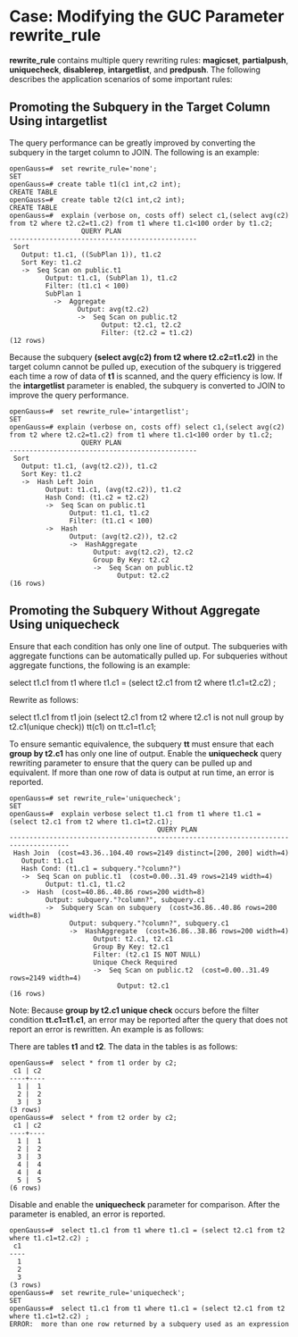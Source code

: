 # Case: Modifying the GUC Parameter rewrite\_rule<a name="EN-US_TOPIC_0000001086786554"></a>

**rewrite\_rule**  contains multiple query rewriting rules:  **magicset**,  **partialpush**,  **uniquecheck**,  **disablerep**,  **intargetlist**, and  **predpush**. The following describes the application scenarios of some important rules:

## Promoting the Subquery in the Target Column Using intargetlist<a name="section66521181379"></a>

The query performance can be greatly improved by converting the subquery in the target column to JOIN. The following is an example:

```
openGauss=#  set rewrite_rule='none';
SET
openGauss=# create table t1(c1 int,c2 int);
CREATE TABLE
openGauss=#  create table t2(c1 int,c2 int);
CREATE TABLE
openGauss=#  explain (verbose on, costs off) select c1,(select avg(c2) from t2 where t2.c2=t1.c2) from t1 where t1.c1<100 order by t1.c2;
                  QUERY PLAN
-----------------------------------------------
 Sort
   Output: t1.c1, ((SubPlan 1)), t1.c2
   Sort Key: t1.c2
   ->  Seq Scan on public.t1
         Output: t1.c1, (SubPlan 1), t1.c2
         Filter: (t1.c1 < 100)
         SubPlan 1
           ->  Aggregate
                 Output: avg(t2.c2)
                 ->  Seq Scan on public.t2
                       Output: t2.c1, t2.c2
                       Filter: (t2.c2 = t1.c2)
(12 rows)
```

Because the subquery  **\(select avg\(c2\) from t2 where t2.c2=t1.c2\)**  in the target column cannot be pulled up, execution of the subquery is triggered each time a row of data of  **t1**  is scanned, and the query efficiency is low. If the  **intargetlist**  parameter is enabled, the subquery is converted to JOIN to improve the query performance.

```
openGauss=#  set rewrite_rule='intargetlist';
SET
openGauss=# explain (verbose on, costs off) select c1,(select avg(c2) from t2 where t2.c2=t1.c2) from t1 where t1.c1<100 order by t1.c2;
                  QUERY PLAN
-----------------------------------------------
 Sort
   Output: t1.c1, (avg(t2.c2)), t1.c2
   Sort Key: t1.c2
   ->  Hash Left Join
         Output: t1.c1, (avg(t2.c2)), t1.c2
         Hash Cond: (t1.c2 = t2.c2)
         ->  Seq Scan on public.t1
               Output: t1.c1, t1.c2
               Filter: (t1.c1 < 100)
         ->  Hash
               Output: (avg(t2.c2)), t2.c2
               ->  HashAggregate
                     Output: avg(t2.c2), t2.c2
                     Group By Key: t2.c2
                     ->  Seq Scan on public.t2
                           Output: t2.c2
(16 rows)
```

## Promoting the Subquery Without Aggregate Using uniquecheck<a name="section20180151614815"></a>

Ensure that each condition has only one line of output. The subqueries with aggregate functions can be automatically pulled up. For subqueries without aggregate functions, the following is an example:

select t1.c1 from t1 where t1.c1 = \(select t2.c1 from t2 where t1.c1=t2.c2\) ;

Rewrite as follows:

select t1.c1 from t1 join \(select t2.c1 from t2 where t2.c1 is not null group by t2.c1\(unique check\)\) tt\(c1\) on tt.c1=t1.c1;

To ensure semantic equivalence, the subquery  **tt**  must ensure that each  **group by t2.c1**  has only one line of output. Enable the  **uniquecheck**  query rewriting parameter to ensure that the query can be pulled up and equivalent. If more than one row of data is output at run time, an error is reported.

```
openGauss=# set rewrite_rule='uniquecheck';
SET
openGauss=#  explain verbose select t1.c1 from t1 where t1.c1 = (select t2.c1 from t2 where t1.c1=t2.c1);
                                     QUERY PLAN
-------------------------------------------------------------------------------------
 Hash Join  (cost=43.36..104.40 rows=2149 distinct=[200, 200] width=4)
   Output: t1.c1
   Hash Cond: (t1.c1 = subquery."?column?")
   ->  Seq Scan on public.t1  (cost=0.00..31.49 rows=2149 width=4)
         Output: t1.c1, t1.c2
   ->  Hash  (cost=40.86..40.86 rows=200 width=8)
         Output: subquery."?column?", subquery.c1
         ->  Subquery Scan on subquery  (cost=36.86..40.86 rows=200 width=8)
               Output: subquery."?column?", subquery.c1
               ->  HashAggregate  (cost=36.86..38.86 rows=200 width=4)
                     Output: t2.c1, t2.c1
                     Group By Key: t2.c1
                     Filter: (t2.c1 IS NOT NULL)
                     Unique Check Required
                     ->  Seq Scan on public.t2  (cost=0.00..31.49 rows=2149 width=4)
                           Output: t2.c1
(16 rows)
```

Note: Because  **group by t2.c1 unique check**  occurs before the filter condition  **tt.c1=t1.c1**, an error may be reported after the query that does not report an error is rewritten. An example is as follows:

There are tables  **t1**  and  **t2**. The data in the tables is as follows:

```
openGauss=#  select * from t1 order by c2;
 c1 | c2
----+----
  1 |  1
  2 |  2
  3 |  3
(3 rows)
openGauss=#  select * from t2 order by c2;
 c1 | c2
----+----
  1 |  1
  2 |  2
  3 |  3
  4 |  4
  4 |  4
  5 |  5
(6 rows)
```

Disable and enable the  **uniquecheck**  parameter for comparison. After the parameter is enabled, an error is reported.

```
openGauss=#  select t1.c1 from t1 where t1.c1 = (select t2.c1 from t2 where t1.c1=t2.c2) ;
 c1
----
  1
  2
  3
(3 rows)
openGauss=#  set rewrite_rule='uniquecheck';
SET
openGauss=#  select t1.c1 from t1 where t1.c1 = (select t2.c1 from t2 where t1.c1=t2.c2) ;
ERROR:  more than one row returned by a subquery used as an expression
```
